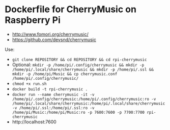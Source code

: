 # Dockerfile for CherryMusic on Raspberry Pi
* http://www.fomori.org/cherrymusic/
* https://github.com/devsnd/cherrymusic

Use:
* ``` git clone REPOSITORY && cd REPOSITORY && cd rpi-cherrymusic ```
* Optional: ``` mkdir -p /home/pi/.config/cherrymusic && mkdir -p /home/pi/.local/share/cherrymusic && mkdir -p /home/pi/.ssl && mkdir -p /home/pi/Music && cp cherrymusic.conf /home/pi/.config/cherrymusic/ ```
* ``` chmod +x run.sh ```
* ``` docker build -t rpi-cherrymusic . ```
* ``` docker run --name cherrymusic -it -v /home/pi/.config/cherrymusic:/home/pi/.config/cherrymusic:ro -v /home/pi/.local/share/cherrymusic:/home/pi/.local/share/cherrymusic -v /home/pi/.ssl:/home/pi/.ssl:ro -v /home/pi/Music:/home/pi/Music:ro -p 7600:7600 -p 7700:7700 rpi-cherrymusic ```
* http://localhost:7600
